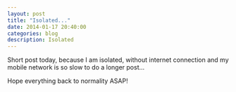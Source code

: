 ```yaml
---
layout: post
title: "Isolated..."
date: 2014-01-17 20:40:00
categories: blog
description: Isolated
---
```


Short post today, because I am isolated, without internet connection and my mobile network is so slow to do a longer post...

Hope everything back to normality ASAP!